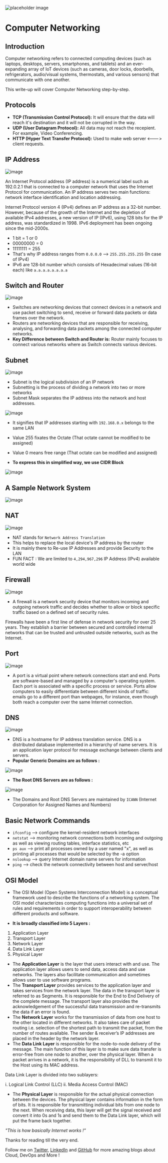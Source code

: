 ![placeholder image](http://hu.edu.so/wp-content/uploads/2018/09/it.jpeg)

# Computer Networking

## Introduction

Computer networking refers to connected computing devices (such as laptops, desktops, servers, smartphones, and tablets) and an ever-expanding array of IoT devices (such as cameras, door locks, doorbells, refrigerators, audio/visual systems, thermostats, and various sensors) that communicate with one another.

This write-up will cover Computer Networking step-by-step.

## Protocols

 - **TCP (Transmission Control Protocol):** 
  It will ensure that the data will reach it's destination and it will not be corrupted in the way.
 - **UDP (User Datagram Protocol):** 
  All data may not reach the recepient. For example, Video Conferencing.
 - **HTTP (Hyper Text Transfer Protocol):** 
  Used to make web server <---> client requests.

## IP Address

![image](https://user-images.githubusercontent.com/91361382/179264638-25563ce6-a25d-4de4-804b-710abbe3efb6.png)

An Internet Protocol address (IP address) is a numerical label such as 192.0.2.1 that is connected to a computer network that uses the Internet Protocol for communication. An IP address serves two main functions: network interface identification and location addressing.

Internet Protocol version 4 (IPv4) defines an IP address as a 32-bit number. However, because of the growth of the Internet and the depletion of available IPv4 addresses, a new version of IP (IPv6), using 128 bits for the IP address, was standardized in 1998. IPv6 deployment has been ongoing since the mid-2000s.

 - 1 bit = 1 or 0
 - 00000000 = 0
 - 11111111 = 255
 - That's why IP address ranges from ```0.0.0.0``` --> ```255.255.255.255``` (In case of IPv4)
 - IPv6 are 128-bit number which consists of Hexadecimal values (16-bit each) like ```a.a.a.a.a.a.a.a```

## Switch and Router

![image](https://user-images.githubusercontent.com/91361382/179267171-7c94dae0-375d-4d31-8b63-ac17fcb9f52a.png)

 - Switches are networking devices that connect devices in a network and use packet switching to send, receive or forward data packets or data frames over the network.
 - Routers are networking devices that are responsible for receiving, analysing, and forwarding data packets among the connected computer networks.
 - **Key Difference between Switch and Router is:**
   Router mainly focuses to connect various networks where as Switch connects various devices.

## Subnet

![image](https://user-images.githubusercontent.com/91361382/179271208-e8aa4939-9aed-4dfd-bee8-1f09156b8f6b.png)

 - Subnet is the logical subdivision of an IP network
 - Subnetting is the process of dividing a network into two or more networks
 - Subnet Mask separates the IP address into the network and host addresses.


![image](https://user-images.githubusercontent.com/91361382/179271997-d317499f-fb1e-4bf3-956a-def6603e33ff.png)

 - It signifies that IP addresses starting with ```192.168.0.x``` belongs to the same LAN
 - Value 255 fixates the Octate (That octate cannot be modified to be assigned)
 - Value 0 means free range (That octate can be modified and assigned)

 - **To express this in simplified way, we use CIDR Block**

![image](https://user-images.githubusercontent.com/91361382/179279085-79b5f48d-7512-4f34-9bdc-fb1d87fc14b1.png)

## A Sample Network System

![image](https://user-images.githubusercontent.com/91361382/179279430-e71dedfa-bb76-46f1-8704-8be2c3fef01c.png)

## NAT 

![image](https://user-images.githubusercontent.com/91361382/179281031-92d285ef-917d-49a0-88b3-c54a93f275a5.png)

 - NAT stands for ```Network Address Translation```
 - This helps to replace the local device's IP address by the router
 - It is mainly there to Re-use IP Addresses and provide Security to the LAN
 - FUN FACT : We are limited to ```4,294,967,296``` IP Address (IPv4) available world wide

## Firewall

![image](https://user-images.githubusercontent.com/91361382/179281611-0e0ecfce-55f4-41f3-90f1-8e125bac30c6.png)

 - A firewall is a network security device that monitors incoming and outgoing network traffic and decides whether to allow or block specific traffic based on a defined set of security rules.

Firewalls have been a first line of defense in network security for over 25 years. They establish a barrier between secured and controlled internal networks that can be trusted and untrusted outside networks, such as the Internet.

## Port

![image](https://user-images.githubusercontent.com/91361382/179281694-6d75a2b7-2260-45d7-8217-5f47d02ba1ce.png)

 - A port is a virtual point where network connections start and end. Ports are software-based and managed by a computer's operating system. Each port is associated with a specific process or service. Ports allow computers to easily differentiate between different kinds of traffic: emails go to a different port than webpages, for instance, even though both reach a computer over the same Internet connection.

## DNS

![image](https://user-images.githubusercontent.com/91361382/179281920-ea27ce8b-f59b-41dc-8161-720491bd9cd5.png)

 - DNS is a hostname for IP address translation service. DNS is a distributed database implemented in a hierarchy of name servers. It is an application layer protocol for message exchange between clients and servers. 
 - **Popular Generic Domains are as follows :**

![image](https://user-images.githubusercontent.com/91361382/179282124-14dac8e8-631d-4bd0-9a49-c0dc10507bd7.png)

 - **The Root DNS Servers are as follows :**

![image](https://user-images.githubusercontent.com/91361382/179282340-9c064b61-6a24-4e3a-9ee5-9ea05cee4258.png)

 - The Domains and Root DNS Servers are maintained by ```ICANN``` (Internet Corporation for Assigned Names and Numbers)

## Basic Network Commands


 - ```ifconfig``` --> configure the kernel-resident network interfaces
 - ```netstat``` --> monitoring network connections both incoming and outgoing as well as viewing routing tables, interface statistics, etc
 - ```ps aux``` --> print all processes owned by a user named "x", as well as printing all processes that would be selected by the -a option
 - ```nslookup``` --> query Internet domain name servers for information
 - ```ping``` --> check the network connectivity between host and server/host
 
 ## OSI Model

- The OSI Model (Open Systems Interconnection Model) is a conceptual framework used to describe the functions of a networking system. The OSI model characterizes computing functions into a universal set of rules and requirements in order to support interoperability between different products and software.

- **It is broadly classified into 5 Layers :**
 1. Application Layer
 2. Transport Layer
 3. Network Layer
 4. Data Link Layer
 5. Physical Layer

- The **Application Layer** is the layer that users interact with and use. The application layer allows users to send data, access data and use networks. The layers also facilitate communication and sometimes allows user to use software programs.
- The **Transport Layer** provides services to the application layer and takes services from the network layer. The data in the transport layer is referred to as Segments. It is responsible for the End to End Delivery of the complete message. The transport layer also provides the acknowledgement of the successful data transmission and re-transmits the data if an error is found.
- The **Network Layer** works for the transmission of data from one host to the other located in different networks. It also takes care of packet routing i.e. selection of the shortest path to transmit the packet, from the number of routes available. The sender & receiver’s IP addresses are placed in the header by the network layer. 
- The **Data Link Layer** is responsible for the node-to-node delivery of the message. The main function of this layer is to make sure data transfer is error-free from one node to another, over the physical layer. When a packet arrives in a network, it is the responsibility of DLL to transmit it to the Host using its MAC address. 

Data Link Layer is divided into two sublayers:  

  i. Logical Link Control (LLC)
  ii. Media Access Control (MAC)
 
- The **Physical Layer** is responsible for the actual physical connection between the devices. The physical layer contains information in the form of bits. It is responsible for transmitting individual bits from one node to the next. When receiving data, this layer will get the signal received and convert it into 0s and 1s and send them to the Data Link layer, which will put the frame back together.  

_"This is how basically Internet works !"_

Thanks for reading till the very end.

Follow me on [Twitter](https://twitter.com/ronitblenz), [LinkedIn](https://www.linkedin.com/in/ronitbanerjee/) and [GitHub](https://github.com/ronitblenz) for more amazing blogs about Cloud, DevOps and More !

